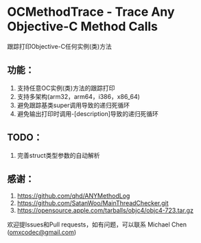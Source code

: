 # OCMethodTrace - Trace Any Objective-C Method Calls

跟踪打印Objective-C任何实例(类)方法

## 功能：
1. 支持任意OC实例(类)方法的跟踪打印
2. 支持多架构(arm32，arm64，i386，x86_64)
3. 避免跟踪基类super调用导致的递归死循环
4. 避免输出打印时调用-[description]导致的递归死循环

## TODO：
1. 完善struct类型参数的自动解析

## 感谢：
1. https://github.com/qhd/ANYMethodLog
2. https://github.com/SatanWoo/MainThreadChecker.git
3. https://opensource.apple.com/tarballs/objc4/objc4-723.tar.gz

欢迎提Issues和Pull requests，如有问题，可以联系 Michael Chen (omxcodec@gmail.com)
